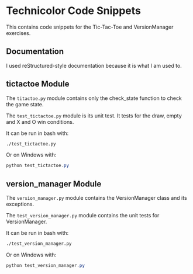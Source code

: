 # Technicolor Code Snippets

This contains code snippets for the Tic-Tac-Toe and VersionManager exercises.

## Documentation

I used reStructured-style documentation because it is what I am used to.

## tictactoe Module

The `titactoe.py` module contains only the check_state function to check the game state.

The `test_tictactoe.py` module is its unit test. It tests for the draw, empty and X and O win conditions.

It can be run in bash with:
```bash
./test_tictactoe.py
```

Or on Windows with:
```powershell
python test_tictactoe.py
```

## version_manager Module

The `version_manager.py` module contains the VersionManager class and its exceptions.

The `test_version_manager.py` module contains the unit tests for VersionManager.

It can be run in bash with:
```bash
./test_version_manager.py
```

Or on Windows with:
```powershell
python test_version_manager.py
```
